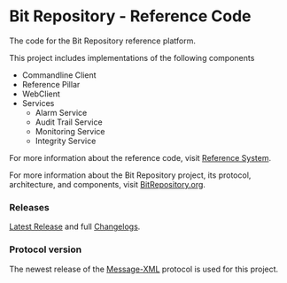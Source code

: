 Bit Repository - Reference Code
=========


The code for the Bit Repository reference platform.

This project includes implementations of the following components
* Commandline Client
* Reference Pillar
* WebClient
* Services
  * Alarm Service
  * Audit Trail Service
  * Monitoring Service
  * Integrity Service

For more information about the reference code, visit [Reference System](https://sbforge.org/display/BITMAG/Reference+system).

For more information about the Bit Repository project, its protocol, architecture, and components, visit [BitRepository.org](https://sbforge.org/display/BITMAG).

### Releases
[Latest Release](https://github.com/bitrepository/reference/releases/latest) and full [Changelogs](https://github.com/bitrepository/reference/releases).

### Protocol version
The newest release of the [Message-XML](https://github.com/bitrepository/message-xml/releases) protocol is used for this project.

